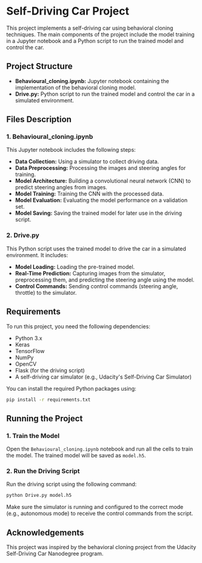 # Self-Driving Car Project

This project implements a self-driving car using behavioral cloning techniques. The main components of the project include the model training in a Jupyter notebook and a Python script to run the trained model and control the car.

## Project Structure

- **Behavioural_cloning.ipynb:** Jupyter notebook containing the implementation of the behavioral cloning model.
- **Drive.py:** Python script to run the trained model and control the car in a simulated environment.

## Files Description

### 1. Behavioural_cloning.ipynb
This Jupyter notebook includes the following steps:
- **Data Collection:** Using a simulator to collect driving data.
- **Data Preprocessing:** Processing the images and steering angles for training.
- **Model Architecture:** Building a convolutional neural network (CNN) to predict steering angles from images.
- **Model Training:** Training the CNN with the processed data.
- **Model Evaluation:** Evaluating the model performance on a validation set.
- **Model Saving:** Saving the trained model for later use in the driving script.

### 2. Drive.py
This Python script uses the trained model to drive the car in a simulated environment. It includes:
- **Model Loading:** Loading the pre-trained model.
- **Real-Time Prediction:** Capturing images from the simulator, preprocessing them, and predicting the steering angle using the model.
- **Control Commands:** Sending control commands (steering angle, throttle) to the simulator.

## Requirements

To run this project, you need the following dependencies:
- Python 3.x
- Keras
- TensorFlow
- NumPy
- OpenCV
- Flask (for the driving script)
- A self-driving car simulator (e.g., Udacity's Self-Driving Car Simulator)

You can install the required Python packages using:
```sh
pip install -r requirements.txt
```

## Running the Project

### 1. Train the Model
Open the `Behavioural_cloning.ipynb` notebook and run all the cells to train the model. The trained model will be saved as `model.h5`.

### 2. Run the Driving Script
Run the driving script using the following command:
```sh
python Drive.py model.h5
```

Make sure the simulator is running and configured to the correct mode (e.g., autonomous mode) to receive the control commands from the script.

## Acknowledgements

This project was inspired by the behavioral cloning project from the Udacity Self-Driving Car Nanodegree program.